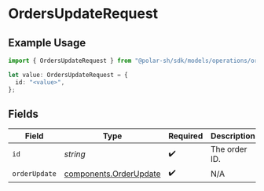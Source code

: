 # OrdersUpdateRequest

## Example Usage

```typescript
import { OrdersUpdateRequest } from "@polar-sh/sdk/models/operations/ordersupdate.js";

let value: OrdersUpdateRequest = {
  id: "<value>",
};
```

## Fields

| Field                                                            | Type                                                             | Required                                                         | Description                                                      |
| ---------------------------------------------------------------- | ---------------------------------------------------------------- | ---------------------------------------------------------------- | ---------------------------------------------------------------- |
| `id`                                                             | *string*                                                         | :heavy_check_mark:                                               | The order ID.                                                    |
| `orderUpdate`                                                    | [components.OrderUpdate](../../models/components/orderupdate.md) | :heavy_check_mark:                                               | N/A                                                              |